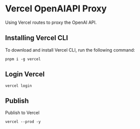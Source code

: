 # Vercel OpenAIAPI Proxy

Using Vercel routes to proxy the OpenAI API.

## Installing Vercel CLI

To download and install Vercel CLI, run the following command:

```
pnpm i -g vercel
```

## Login Vercel

```
vercel login
```

## Publish

Publish to Vercel

```
vercel --prod -y
```